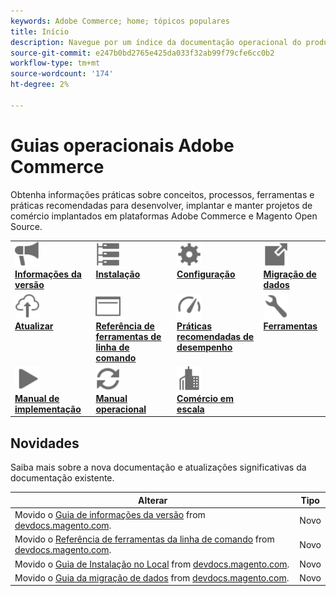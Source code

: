 ```yaml
---
keywords: Adobe Commerce; home; tópicos populares
title: Início
description: Navegue por um índice da documentação operacional do produto Adobe Commerce.
source-git-commit: e247b0bd2765e425da033f32ab99f79cfe6cc0b2
workflow-type: tm+mt
source-wordcount: '174'
ht-degree: 2%

---
```



# Guias operacionais Adobe Commerce

Obtenha informações práticas sobre conceitos, processos, ferramentas e práticas recomendadas para desenvolver, implantar e manter projetos de comércio implantados em plataformas Adobe Commerce e Magento Open Source.

<table>
<tr>
  <td valign="top">
    <a href="https://experienceleague.adobe.com/docs/commerce-operations/release/versions.html">
      <img alt="Informações da versão" src="../assets/icons/promote.svg" width="40" height="40"/>
    </a>
    <div>
      <a href="https://experienceleague.adobe.com/docs/commerce-operations/release/versions.html"><strong>Informações da versão</strong></a>
    </div>
  </td>
  <td valign="top">
    <a href="../installation/overview.md">
      <img alt="Instalação" src="../assets/icons/servers.svg" width="40" height="40"/>
    </a>
    <div>
      <a href="../installation/overview.md"><strong>Instalação</strong></a>
    </div>
  </td>
  <td valign="top">
    <a href="../configuration/overview.md">
      <img alt="Configuração" src="../assets/icons/settings.svg" width="40" height="40"/>
    </a>
    <div>
      <a href="../configuration/overview.md"><strong>Configuração</strong></a>
    </div>
  </td>
  <td valign="top">
    <a href="../tools/data-migration-tool/how-migration-works.md">
      <img alt="Migração de dados" src="../assets/icons/move-to.svg" width="40" height="40"/>
    </a>
    <div>
      <a href="../tools/data-migration-tool/how-migration-works.md"><strong>Migração de dados</strong></a>
    </div>
  </td>
</tr>
<tr>
  <td valign="top">
    <a href="../upgrade/overview.md">
      <img alt="Atualizar" src="../assets/icons/upload-cloud.svg" width="40" height="40"/>
    </a>
    <div>
      <a href="../upgrade/overview.md"><strong>Atualizar</strong></a>
    </div>
  </td>
  <td valign="top">
    <a href="https://experienceleague.adobe.com/docs/commerce-operations/reference/commerce.html">
       <img alt="Referência de ferramentas de linha de comando" src="../assets/icons/page-rule.svg" width="40" height="40"/>
    </a>
    <div>
      <a href="https://experienceleague.adobe.com/docs/commerce-operations/reference/commerce.html"><strong>Referência de ferramentas de linha de comando</strong></a>
    </div>
  </td>
  <td valign="top">
    <a href="../performance/overview.md">
       <img alt="Desempenho" src="../assets/icons/gauge.svg" width="40" height="40"/>
    </a>
    <div>
      <a href="../performance/overview.md"><strong>Práticas recomendadas de desempenho</strong></a>
    </div>
  </td>
  <td valign="top">
    <a href="../tools/overview.md">
       <img alt="Ferramentas" src="../assets/icons/wrench.svg" width="40" height="40"/>
    </a>
    <div>
      <a href="../tools/overview.md"><strong>Ferramentas</strong></a>
    </div>
  </td>
</tr>
<tr>
  <td valign="top">
    <a href="../implementation-playbook/overview.md">
      <img alt="Implementação" src="../assets/icons/play.svg" width="40" height="40"/>
    </a>
    <div>
      <a href="../implementation-playbook/overview.md"><strong>Manual de implementação</strong></a>
    </div>
  </td>
  <td valign="top">
    <a href="../operational-playbook/overview.md">
       <img alt="Operações" src="../assets/icons/refresh.svg" width="40" height="40"/>
    </a>
    <div>
      <a href="../operational-playbook/overview.md"><strong>Manual operacional</strong></a>
    </div>
  </td>
  <td valign="top">
    <a href="../operational-playbook/overview.md">
       <img alt="Empresa" src="../assets/icons/enterprise.svg" width="40" height="40"/>
    </a>
    <div>
      <a href="../commerce-at-scale/overview.md"><strong>Comércio em escala</strong></a>
    </div>
  </td>
</tr>
</table>

## Novidades

Saiba mais sobre a nova documentação e atualizações significativas da documentação existente.

| Alterar | Tipo |
|----------------------------------------------------------------------------------------------------------------------------------------|--------------|
| Movido o [Guia de informações da versão](../release/roadmap.md) from [devdocs.magento.com](https://devdocs.magento.com/release/versions.html). | Novo |
| Movido o [Referência de ferramentas da linha de comando](../reference/commerce.md) from [devdocs.magento.com](https://devdocs.magento.com/guides/v2.4/reference/cli/magento-cloud.html). | Novo |
| Movido o [Guia de Instalação no Local](../installation/overview.md) from [devdocs.magento.com](https://devdocs.magento.com/guides/v2.4/install-gde/install-flow-diagram.html). | Novo |
| Movido o [Guia da migração de dados](../tools/data-migration-tool/how-migration-works.md) from [devdocs.magento.com](https://devdocs.magento.com/guides/v2.4/migration/bk-migration-guide.html). | Novo |
